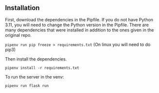 ## Installation
First, download the dependencies in the Pipfile.
If you do not have Python 3.11, you will need to change the Python version in the Pipfile.
There are many dependencies that were installed in addition to the ones given in the original repo.

`pipenv run pip freeze > requirements.txt` (On linux you will need to do pip3)

Then install the dependencies.

`pipenv install -r requirements.txt`

To run the server in the venv:

`pipenv run flask run`